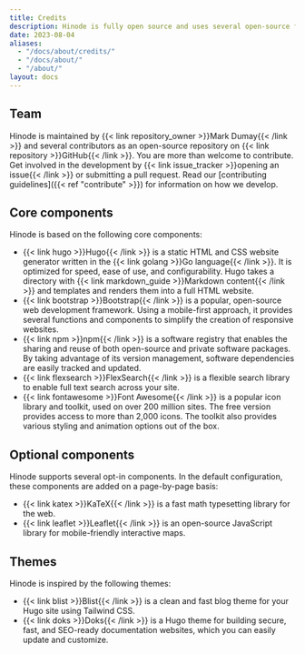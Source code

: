 ```yaml
---
title: Credits
description: Hinode is fully open source and uses several open-source frameworks and libraries.
date: 2023-08-04
aliases:
  - "/docs/about/credits/"
  - "/docs/about/"
  - "/about/"
layout: docs
---
```


## Team

Hinode is maintained by {{< link repository_owner >}}Mark Dumay{{< /link >}} and several contributors as an open-source repository on {{< link repository >}}GitHub{{< /link >}}. You are more than welcome to contribute. Get involved in the development by {{< link issue_tracker >}}opening an issue{{< /link >}} or submitting a pull request. Read our [contributing guidelines]({{< ref "contribute" >}}) for information on how we develop.

## Core components

Hinode is based on the following core components:

- {{< link hugo >}}Hugo{{< /link >}} is a static HTML and CSS website generator written in the {{< link golang >}}Go language{{< /link >}}. It is optimized for speed, ease of use, and configurability. Hugo takes a directory with {{< link markdown_guide >}}Markdown content{{< /link >}} and templates and renders them into a full HTML website.
- {{< link bootstrap >}}Bootstrap{{< /link >}} is a popular, open-source web development framework. Using a mobile-first approach, it provides several functions and components to simplify the creation of responsive websites.
- {{< link npm >}}npm{{< /link >}} is a software registry that enables the sharing and reuse of both open-source and private software packages. By taking advantage of its version management, software dependencies are easily tracked and updated.
- {{< link flexsearch >}}FlexSearch{{< /link >}} is a flexible search library to enable full text search across your site.
- {{< link fontawesome >}}Font Awesome{{< /link >}} is a popular icon library and toolkit, used on over 200 million sites. The free version provides access to more than 2,000 icons. The toolkit also provides various styling and animation options out of the box.

## Optional components

Hinode supports several opt-in components. In the default configuration, these components are added on a page-by-page basis:

- {{< link katex >}}KaTeX{{< /link >}} is a fast math typesetting library for the web.
- {{< link leaflet >}}Leaflet{{< /link >}} is an open-source JavaScript library for mobile-friendly interactive maps.

## Themes

Hinode is inspired by the following themes:

- {{< link blist >}}Blist{{< /link >}} is a clean and fast blog theme for your Hugo site using Tailwind CSS.
- {{< link doks >}}Doks{{< /link >}} is a Hugo theme for building secure, fast, and SEO-ready documentation websites, which you can easily update and customize.
